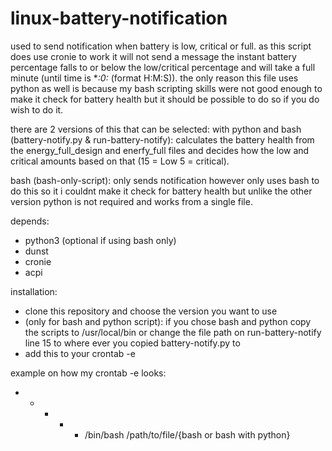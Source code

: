 # linux-battery-notification

used to send notification when battery is low, critical or full. as this script does use cronie to work it will not send a message the instant battery percentage falls to or below the low/critical percentage and will take a full minute (until time is **:*0:** (format H:M:S)).
the only reason this file uses python as well is because my bash scripting skills were not good enough to make it check for battery health but it should be possible to do so if you do wish to do it.

there are 2 versions of this that can be selected:
  with python and bash (battery-notify.py & run-battery-notify):
   calculates the battery health from the energy_full_design and enerfy_full files and decides how the low and critical amounts based on that (15 = Low 5 =         critical).
  
  bash (bash-only-script):
    only sends notification however only uses bash to do this so it i couldnt make it check for battery health but unlike the other version python is not           required and works from a single file.

depends:
- python3 (optional if using bash only)
- dunst
- cronie
- acpi

installation:
- clone this repository and choose the version you want to use
- (only for bash and python script):
if you chose bash and python copy the scripts to /usr/local/bin or change the file path on run-battery-notify line 15 to where ever you copied battery-notify.py to
- add this to your crontab -e 

example on how my crontab -e looks:
* * * * * /bin/bash /path/to/file/{bash or bash with python}
